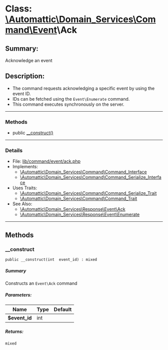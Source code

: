 # Class: [\Automattic](../namespaces/automattic.md)[\Domain_Services](../namespaces/automattic-domain-services.md)[\Command](../namespaces/automattic-domain-services-command.md)[\Event](../namespaces/automattic-domain-services-command-event.md)\Ack

## Summary:

Acknowledge an event

## Description:

- The command requests acknowledging a specific event by using the event ID.
- IDs can be fetched using the `Event\Enumerate` command.
- This command executes synchronously on the server.


---

### Methods

* public [__construct()](#method___construct)

---

### Details

* File: [lib/command/event/ack.php](../../lib/command/event/ack.php)
* Implements:
  * [\Automattic\Domain_Services\Command\Command_Interface](../classes/Automattic-Domain-Services-Command-Command-Interface.md)
  * [\Automattic\Domain_Services\Command\Command_Serialize_Interface](../classes/Automattic-Domain-Services-Command-Command-Serialize-Interface.md)
* Uses Traits:
  * [\Automattic\Domain_Services\Command\Command_Serialize_Trait](../classes/Automattic-Domain-Services-Command-Command-Serialize-Trait.md)
  * [\Automattic\Domain_Services\Command\Command_Trait](../classes/Automattic-Domain-Services-Command-Command-Trait.md)
* See Also:
  * [\Automattic\Domain_Services\Response\Event\Ack](../classes/Automattic-Domain-Services-Response-Event-Ack.md)
  * [\Automattic\Domain_Services\Response\Event\Enumerate](../classes/Automattic-Domain-Services-Response-Event-Enumerate.md)

---

## Methods

<a id="method___construct"></a>
### __construct

```
public __construct(int  event_id) : mixed
```

##### Summary

Constructs an `Event\Ack` command

##### Parameters:

| Name | Type | Default |
|------|------|---------|
| **$event_id** | int |  |

##### Returns:

```
mixed
```
